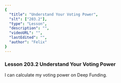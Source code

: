 ```yaml
---
{
  "title": "Understand Your Voting Power",
  "slt": ["203.2"],
  "type": "Lesson",
  "description": "",
  "videoURL": "",
  "lastEdited": "",
  "author": "Felix"
}
---
```


### Lesson 203.2 Understand Your Voting Power

I can calculate my voting power on Deep Funding.
